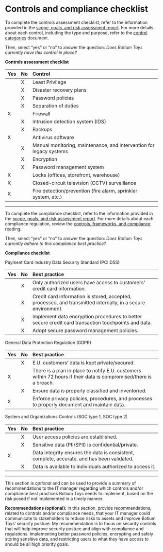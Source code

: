 # Controls and compliance checklist

To complete the controls assessment checklist, refer to the information provided in the [scope, goals, and risk assessment report](https://docs.google.com/document/d/1s2u_RuhRAI40JSh-eZHvaFsV1ZMxcNSWXifHDTOsgFc/template/preview#heading=h.evidx83t54sc). For more details about each control, including the type and purpose, refer to the [control categories](https://docs.google.com/document/d/1btezuy_bMKWoK8pd97ZuzdWB9y6au_zfkrpkfVf8ktI/template/preview) document.

Then, select “yes” or “no” to answer the question: _Does Botium Toys currently have this control in place?_

**Controls assessment checklist**

| Yes | No  | Control                                                             |
| --- | --- | :------------------------------------------------------------------ |
|     | X   | Least Privilege                                                     |
|     | X   | Disaster recovery plans                                             |
|     | X   | Password policies                                                   |
|     | X   | Separation of duties                                                |
| X   |     | Firewall                                                            |
|     | X   | Intrusion detection system (IDS)                                    |
|     | X   | Backups                                                             |
| X   |     | Antivirus software                                                  |
|     | X   | Manual monitoring, maintenance, and intervention for legacy systems |
|     | X   | Encryption                                                          |
|     | X   | Password management system                                          |
| X   |     | Locks (offices, storefront, warehouse)                              |
| X   |     | Closed-circuit television (CCTV) surveillance                       |
| X   |     | Fire detection/prevention (fire alarm, sprinkler system, etc.)      |

---

To complete the compliance checklist, refer to the information provided in the [scope, goals, and risk assessment report](https://docs.google.com/document/d/1s2u_RuhRAI40JSh-eZHvaFsV1ZMxcNSWXifHDTOsgFc/template/preview). For more details about each compliance regulation, review the [controls, frameworks, and compliance](https://www.coursera.org/learn/foundations-of-cybersecurity/supplement/xu4pr/controls-frameworks-and-compliance) reading.

Then, select “yes” or “no” to answer the question: _Does Botium Toys currently adhere to this compliance best practice?_

**Compliance checklist**

Payment Card Industry Data Security Standard (PCI DSS)

| Yes | No  | Best practice                                                                                                |
| --- | --- | :----------------------------------------------------------------------------------------------------------- |
|     | X   | Only authorized users have access to customers’ credit card information.                                     |
|     | X   | Credit card information is stored, accepted, processed, and transmitted internally, in a secure environment. |
|     | X   | Implement data encryption procedures to better secure credit card transaction touchpoints and data.          |
|     | X   | Adopt secure password management policies.                                                                   |

General Data Protection Regulation (GDPR)

| Yes | No  | Best practice                                                                                                     |
| --- | --- | :---------------------------------------------------------------------------------------------------------------- |
|     | X   | E.U. customers’ data is kept private/secured.                                                                     |
| X   |     | There is a plan in place to notify E.U. customers within 72 hours if their data is compromised/there is a breach. |
|     | X   | Ensure data is properly classified and inventoried.                                                               |
| X   |     | Enforce privacy policies, procedures, and processes to properly document and maintain data.                       |

System and Organizations Controls (SOC type 1, SOC type 2\)

| Yes | No  | Best practice                                                                              |
| --- | --- | :----------------------------------------------------------------------------------------- |
|     | X   | User access policies are established.                                                      |
|     | X   | Sensitive data (PII/SPII) is confidential/private.                                         |
| X   |     | Data integrity ensures the data is consistent, complete, accurate, and has been validated. |
|     | X   | Data is available to individuals authorized to access it.                                  |

---

This section is _optional_ and can be used to provide a summary of recommendations to the IT manager regarding which controls and/or compliance best practices Botium Toys needs to implement, based on the risk posed if not implemented in a timely manner.

**Recommendations (optional):** In this section, provide recommendations, related to controls and/or compliance needs, that your IT manager could communicate to stakeholders to reduce risks to assets and improve Botium Toys’ security posture.
My recommendation is to focus on security controls that will help improve security posture and align with compliance and regulations. Implementing better password policies, encrypting and safely storing sensitive data, and restricting users to what they have access to should be all high priority goals.
